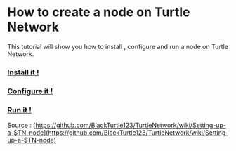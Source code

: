 # How to create a node on Turtle Network

This tutorial will show you how to install , configure and run a node on Turtle Network.

### [**Install it !**](/chapter1.md)

### [Configure it !](/configure-it.md)

### [Run it !](/3asdfags.md)



Source : [https://github.com/BlackTurtle123/TurtleNetwork/wiki/Setting-up-a-$TN-node](https://github.com/BlackTurtle123/TurtleNetwork/wiki/Setting-up-a-$TN-node)

